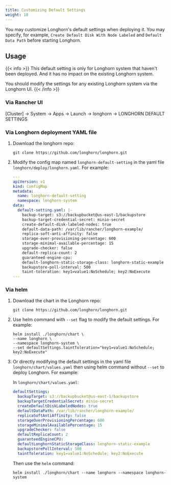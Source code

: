 ```yaml
---
title: Customizing Default Settings
weight: 10
---
```


You may customize Longhorn's default settings when deploying it. You may specify, for example, `Create Default Disk With Node Labeled` and `Default Data Path` before starting Longhorn.

## Usage

{{< info >}}
This default setting is only for Longhorn system that haven't been deployed. And it has no impact on the existing Longhorn system.

You should modify the settings for any existing Longhorn system via the Longhorn UI.
{{< /info >}}

### Via Rancher UI

[Cluster] -> System -> Apps -> Launch -> longhorn -> LONGHORN DEFAULT SETTINGS

### Via Longhorn deployment YAML file

1. Download the longhorn repo:

    ```shell
    git clone https://github.com/longhorn/longhorn.git
    ```

2. Modify the config map named `longhorn-default-setting` in the yaml file `longhorn/deploy/longhorn.yaml`. For example:

    ```yaml
    ---
    apiVersion: v1
    kind: ConfigMap
    metadata:
      name: longhorn-default-setting
      namespace: longhorn-system
    data:
      default-setting.yaml: |-
        backup-target: s3://backupbucket@us-east-1/backupstore
        backup-target-credential-secret: minio-secret
        create-default-disk-labeled-nodes: true
        default-data-path: /var/lib/rancher/longhorn-example/
        replica-soft-anti-affinity: false
        storage-over-provisioning-percentage: 600
        storage-minimal-available-percentage: 15
        upgrade-checker: false
        default-replica-count: 2
        guaranteed-engine-cpu:
        default-longhorn-static-storage-class: longhorn-static-example
        backupstore-poll-interval: 500
        taint-toleration: key1=value1:NoSchedule; key2:NoExecute
    ---
    ```

### Via helm

1. Download the chart in the Longhorn repo:

    ```shell
    git clone https://github.com/longhorn/longhorn.git
    ```

1. Use helm command with `--set` flag to modify the default settings. For example:

    ```shell
    helm install ./longhorn/chart \
    --name longhorn \
    --namespace longhorn-system \
    --set defaultSettings.taintToleration="key1=value1:NoSchedule; key2:NoExecute"
    ```

1. Or directly modifying the default settings in the yaml file `longhorn/chart/values.yaml` then using helm command without `--set` to deploy Longhorn. For example:

    In `longhorn/chart/values.yaml`:

    ```yaml
    defaultSettings:
      backupTarget: s3://backupbucket@us-east-1/backupstore
      backupTargetCredentialSecret: minio-secret
      createDefaultDiskLabeledNodes: true
      defaultDataPath: /var/lib/rancher/longhorn-example/
      replicaSoftAntiAffinity: false
      storageOverProvisioningPercentage: 600
      storageMinimalAvailablePercentage: 15
      upgradeChecker: false
      defaultReplicaCount: 2
      guaranteedEngineCPU:
      defaultLonghornStaticStorageClass: longhorn-static-example
      backupstorePollInterval: 500
      taintToleration: key1=value1:NoSchedule; key2:NoExecute
    ```

    Then use the `helm` command:

    ```shell
    helm install ./longhorn/chart --name longhorn --namespace longhorn-system
    ```
